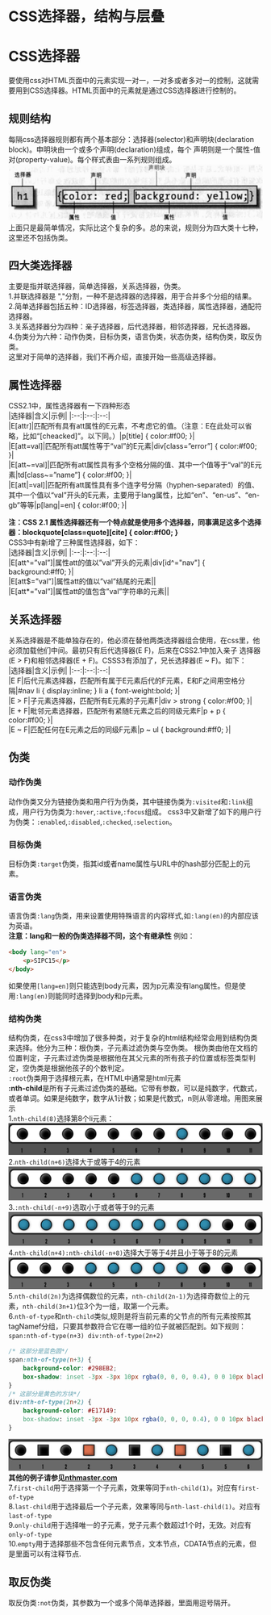 CSS选择器，结构与层叠  
===  
# CSS选择器  
要使用css对HTML页面中的元素实现一对一，一对多或者多对一的控制，这就需要用到CSS选择器。HTML页面中的元素就是通过CSS选择器进行控制的。  
## 规则结构  
每隔css选择器规则都有两个基本部分：选择器(selector)和声明块(declaration block)。申明块由一个或多个声明(declaration)组成，每个
声明则是一个属性-值对(property-value)。每个样式表由一系列规则组成。  
![](/image/css1.png)  
上面只是最简单情况，实际比这个复杂的多。总的来说，规则分为四大类十七种，这里还不包括伪类。  
## 四大类选择器  
主要是指并联选择器，简单选择器，关系选择器，伪类。  
1.并联选择器是 ","分割，一种不是选择器的选择器，用于合并多个分组的结果。  
2.简单选择器包括五种：ID选择器，标签选择器，类选择器，属性选择器，通配符选择器。   
3.关系选择器分为四种：亲子选择器，后代选择器，相邻选择器，兄长选择器。  
4.伪类分为六种：动作伪类，目标伪类，语言伪类，状态伪类，结构伪类，取反伪类。  
这里对于简单的选择器，我们不再介绍，直接开始一些高级选择器。  
## 属性选择器  
CSS2.1中，属性选择器有一下四种形态  
|选择器|含义|示例|
|:--:|:--:|:--:|  
|E[attr]|匹配所有具有att属性的E元素，不考虑它的值。（注意：E在此处可以省略，比如“[cheacked]”。以下同。）|p[title] { color:#f00; }|  
|E[att=val]|匹配所有att属性等于“val”的E元素|div[class=”error”] { color:#f00; }|  
|E[att~=val]|匹配所有att属性具有多个空格分隔的值、其中一个值等于“val”的E元素|td[class~=”name”] { color:#f00; }|  
|E[att\|=val]|匹配所有att属性具有多个连字号分隔（hyphen-separated）的值、其中一个值以“val”开头的E元素，主要用于lang属性，比如“en”、“en-us”、“en-gb”等等|p[lang|=en] { color:#f00; }|   

**注：CSS 2.1 属性选择器还有一个特点就是使用多个选择器，同事满足这多个选择器：blockquote[class=quote][cite] { color:#f00; }**  
CSS3中有新增了三种属性选择器，如下：  
|选择器|含义|示例|
|:--:|:--:|:--:|  
|E[att^=”val”]|属性att的值以”val”开头的元素|div[id^="nav"] { background:#ff0; }|  
|E[att$=”val”]|属性att的值以”val”结尾的元素||  
|E[att*=”val”]|属性att的值包含”val”字符串的元素||  
## 关系选择器  
关系选择器是不能单独存在的，他必须在替他两类选择器组合使用，在css里，他必须加载他们中间。最初只有后代选择器(E F)，后来在CSS2.1中加入亲子
选择器(E > F)和相邻选择器(E + F)。CSSS3有添加了，兄长选择器(E ~ F)。如下：   
|选择器|含义|示例|
|:--:|:--:|:--:|   
|E F|后代元素选择器，匹配所有属于E元素后代的F元素，E和F之间用空格分隔|#nav li { display:inline; }  li a { font-weight:bold; }|   
|E > F|子元素选择器，匹配所有E元素的子元素F|div > strong { color:#f00; }|  
|E + F|毗邻元素选择器，匹配所有紧随E元素之后的同级元素F|p + p { color:#f00; }|  
|E ~ F|匹配任何在E元素之后的同级F元素|p ~ ul { background:#ff0; }|  
## 伪类  
### 动作伪类  
动作伪类又分为链接伪类和用户行为伪类，其中链接伪类为`:visited`和`:link`组成，用户行为伪类为`:hover`,`:active`,`:focus`组成。
css3中又新增了如下的用户行为伪类：`:enabled`,`:disabled`,`:checked`,`:selection`。  
### 目标伪类  
目标伪类`:target`伪类，指其id或者name属性与URL中的hash部分匹配上的元素。    
### 语言伪类  
语言伪类`:lang`伪类，用来设置使用特殊语言的内容样式,如`:lang(en)`的内部应该为英语。  
**注意：lang和一般的伪类选择器不同，这个有继承性** 例如： 
```html  
<body lang="en">
    <p>SIPC15</p>
</body>
```  
如果使用`[lang=en]`则只能选到body元素，因为p元素没有lang属性。但是使用`:lang(en)`则能同时选择到body和p元素。  
### 结构伪类  
结构伪类，在css3中增加了很多种类，对于复杂的html结构经常会用到结构伪类来选择。他分为三种：根伪类，子元素过滤伪类与空伪类。
根伪类由他在文档的位置判定，子元素过滤伪类是根据他在其父元素的所有孩子的位置或标签类型判定，空伪类是根据他孩子的个数判定。    
`:root`伪类用于选择根元素，在HTML中通常是html元素  
**:nth-child**是所有子元素过滤伪类的基础。它带有参数，可以是纯数字，代数式，或者单词。如果是纯数字，数字从1计数；如果是代数式，n则从零递增。用图来展示     
1.`nth-child(8)`选择第8个li元素：    
![](/image/cssnth1.png)  
2.`nth-child(n+6)`选择大于或等于4的元素  
![](/image/cssnth2.png)   
3.`:nth-child(-n+9)`选取小于或者等于9的元素     
![](/image/cssnth3.png)   
4.`nth-child(n+4):nth-child(-n+8)`选择大于等于4并且小于等于8的元素  
![](/image/cssnth4.png)  
5.`nth-child(2n)`为选择偶数位的元素，`nth-child(2n-1)`为选择奇数位上的元素，`nth-child(3n+1)`位3个为一组，取第一个元素。  
6.`nth-of-type`和`nth-child`类似,规则是将当前元素的父节点的所有元素按照其tagNamef分组，只要其参数符合它在哪一组的位子就被匹配到。如下规则：  
`span:nth-of-type(n+3) div:nth-of-type(2n+2)`   
```css  
/* 这部分是蓝色圆*/
span:nth-of-type(n+3) {
    background-color: #298EB2;
    box-shadow: inset -3px -3px 10px rgba(0, 0, 0, 0.4), 0 0 10px black;
}
/* 这部分是黄色的方块*/
div:nth-of-type(2n+2) {
    background-color: #E17149:
    box-shadow: inset -3px -3px 10px rgba(0, 0, 0, 0.4), 0 0 10px black; 
} 
```   
![](/image/cssnth5.png)   
**其他的例子请参见[nthmaster.com](http://nthmaster.com/)**    
7.`first-child`用于选择第一个子元素，效果等同于`nth-child(1)`。对应有`first-of-type`  
8.`last-child`用于选择最后一个子元素，效果等同与`nth-last-child(1)`。对应有`last-of-type`    
9.`only-child`用于选择唯一的子元素，党子元素个数超过1个时，无效。对应有`only-of-type`  
10.`empty`用于选择那些不包含任何元素节点，文本节点，CDATA节点的元素，但是里面可以有注释节点.     

## 取反伪类  
取反伪类`:not`伪类，其参数为一个或多个简单选择器，里面用逗号隔开。


 


